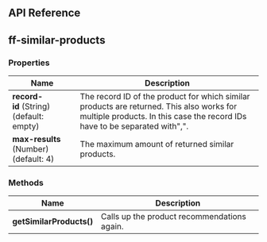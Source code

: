 ## API Reference
## ff-similar-products
### Properties
| Name | Description |
| ---- | ----------- |
|**record-id**&nbsp;(String) (default: empty)| The record ID of the product for which similar products are returned. This also works for multiple products. In this case the record IDs have to be separated with\",\". |
|**max-results**&nbsp; (Number) (default: 4)| The maximum amount of returned similar products. |

### Methods
| Name | Description |
| ---- | ----------- |
|**getSimilarProducts()**| Calls up the product recommendations again. |
